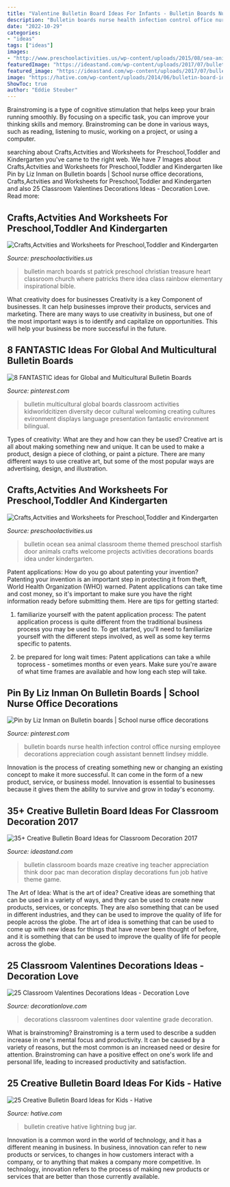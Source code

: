 ```yaml
---
title: "Valentine Bulletin Board Ideas For Infants - Bulletin Boards Nurse Health Infection Control Office Nursing Employee Decorations Appreciation Cough Assistant Bennett Lindsey Middle"
description: "Bulletin boards nurse health infection control office nursing employee decorations appreciation cough assistant bennett lindsey middle"
date: "2022-10-29"
categories:
- "ideas"
tags: ["ideas"]
images:
- "http://www.preschoolactivities.us/wp-content/uploads/2015/08/sea-animal-bulletin-board.jpg"
featuredImage: "https://ideastand.com/wp-content/uploads/2017/07/bulletin-board/27-bulletin-board-ideas-for-classroom.jpg"
featured_image: "https://ideastand.com/wp-content/uploads/2017/07/bulletin-board/27-bulletin-board-ideas-for-classroom.jpg"
image: "https://hative.com/wp-content/uploads/2014/06/bulletin-board-ideas/3-lightning-bug-jar-bulletin-board.jpg"
ShowToc: true
author: "Eddie Steuber"
---
```



Brainstroming is a type of cognitive stimulation that helps keep your brain running smoothly. By focusing on a specific task, you can improve your thinking skills and memory. Brainstroming can be done in various ways, such as reading, listening to music, working on a project, or using a computer.

	

		
searching about Crafts,Actvities and Worksheets for Preschool,Toddler and Kindergarten you've came to the right web. We have 7 Images about Crafts,Actvities and Worksheets for Preschool,Toddler and Kindergarten like Pin by Liz Inman on Bulletin boards | School nurse office decorations, Crafts,Actvities and Worksheets for Preschool,Toddler and Kindergarten and also 25 Classroom Valentines Decorations Ideas - Decoration Love. Read more:
		
    
## Crafts,Actvities And Worksheets For Preschool,Toddler And Kindergarten

<img loading=lazy src="http://www.preschoolactivities.us/wp-content/uploads/2015/02/free-march-bulletin-boards.jpg" onerror="this.onerror=null;this.src='https://tse4.mm.bing.net/th?id=OIP.dN3pe5BSEN21RYOZndy1YAHaJ3&amp;pid=15.1';" alt="Crafts,Actvities and Worksheets for Preschool,Toddler and Kindergarten">

_Source: preschoolactivities.us_

>bulletin march boards st patrick preschool christian treasure heart classroom church where patricks there idea class rainbow elementary inspirational bible. 

	

What creativity does for businesses
Creativity is a key Component of businesses. It can help businesses improve their products, services and marketing. There are many ways to use creativity in business, but one of the most important ways is to identify and capitalize on opportunities. This will help your business be more successful in the future.

    
## 8 FANTASTIC Ideas For Global And Multicultural Bulletin Boards

<img loading=lazy src="https://i.pinimg.com/736x/b9/de/52/b9de5294fc73ba68dc5c593c2847f10d.jpg" onerror="this.onerror=null;this.src='https://tse1.mm.bing.net/th?id=OIP.J109SB2dRYQD2olhtANDmAHaK6&amp;pid=15.1';" alt="8 FANTASTIC ideas for Global and Multicultural Bulletin Boards">

_Source: pinterest.com_

>bulletin multicultural global boards classroom activities kidworldcitizen diversity decor cultural welcoming creating cultures evironment displays language presentation fantastic environment bilingual. 

	

Types of creativity: What are they and how can they be used?
Creative art is all about making something new and unique. It can be used to make a product, design a piece of clothing, or paint a picture. There are many different ways to use creative art, but some of the most popular ways are advertising, design, and illustration.

    
## Crafts,Actvities And Worksheets For Preschool,Toddler And Kindergarten

<img loading=lazy src="http://www.preschoolactivities.us/wp-content/uploads/2015/08/sea-animal-bulletin-board.jpg" onerror="this.onerror=null;this.src='https://tse4.mm.bing.net/th?id=OIP.mvJhommhq4hQUiqkIpbjMgHaJ4&amp;pid=15.1';" alt="Crafts,Actvities and Worksheets for Preschool,Toddler and Kindergarten">

_Source: preschoolactivities.us_

>bulletin ocean sea animal classroom theme themed preschool starfish door animals crafts welcome projects activities decorations boards idea under kindergarten. 

	

Patent applications: How do you go about patenting your invention?
Patenting your invention is an important step in protecting it from theft, World Health Organization (WHO) warned. Patent applications can take time and cost money, so it's important to make sure you have the right information ready before submitting them. Here are tips for getting started:
1. familiarize yourself with the patent application process: The patent application process is quite different from the traditional business process you may be used to. To get started, you'll need to familiarize yourself with the different steps involved, as well as some key terms specific to patents.



2. be prepared for long wait times: Patent applications can take a while toprocess - sometimes months or even years. Make sure you're aware of what time frames are available and how long each step will take.



    
## Pin By Liz Inman On Bulletin Boards | School Nurse Office Decorations

<img loading=lazy src="https://i.pinimg.com/736x/fc/cc/8c/fccc8c4a47f625c76a204d644984ae63.jpg" onerror="this.onerror=null;this.src='https://tse3.mm.bing.net/th?id=OIP.xMyISpDgX6bDq4XOri8s5AHaJ3&amp;pid=15.1';" alt="Pin by Liz Inman on Bulletin boards | School nurse office decorations">

_Source: pinterest.com_

>bulletin boards nurse health infection control office nursing employee decorations appreciation cough assistant bennett lindsey middle. 

	

Innovation is the process of creating something new or changing an existing concept to make it more successful. It can come in the form of a new product, service, or business model. Innovation is essential to businesses because it gives them the ability to survive and grow in today's economy.

    
## 35+ Creative Bulletin Board Ideas For Classroom Decoration 2017

<img loading=lazy src="https://ideastand.com/wp-content/uploads/2017/07/bulletin-board/27-bulletin-board-ideas-for-classroom.jpg" onerror="this.onerror=null;this.src='https://tse3.mm.bing.net/th?id=OIP.suqLUsY-i87lOCKAFAk8EQAAAA&amp;pid=15.1';" alt="35+ Creative Bulletin Board Ideas for Classroom Decoration 2017">

_Source: ideastand.com_

>bulletin classroom boards maze creative ing teacher appreciation think door pac man decoration display decorations fun job hative theme game. 

	

The Art of Idea: What is the art of idea?
Creative ideas are something that can be used in a variety of ways, and they can be used to create new products, services, or concepts. They are also something that can be used in different industries, and they can be used to improve the quality of life for people across the globe. The art of idea is something that can be used to come up with new ideas for things that have never been thought of before, and it is something that can be used to improve the quality of life for people across the globe.

    
## 25 Classroom Valentines Decorations Ideas - Decoration Love

<img loading=lazy src="http://www.decorationlove.com/wp-content/uploads/2016/11/First-Grade-Valentine-Door-Decorations.jpg" onerror="this.onerror=null;this.src='https://tse4.mm.bing.net/th?id=OIP.2yMplQnIsKqf1sHedIBJcgAAAA&amp;pid=15.1';" alt="25 Classroom Valentines Decorations Ideas - Decoration Love">

_Source: decorationlove.com_

>decorations classroom valentines door valentine grade decoration. 

	

What is brainstroming?
Brainstroming is a term used to describe a sudden increase in one's mental focus and productivity. It can be caused by a variety of reasons, but the most common is an increased need or desire for attention. Brainstroming can have a positive effect on one's work life and personal life, leading to increased productivity and satisfaction.

    
## 25 Creative Bulletin Board Ideas For Kids - Hative

<img loading=lazy src="https://hative.com/wp-content/uploads/2014/06/bulletin-board-ideas/3-lightning-bug-jar-bulletin-board.jpg" onerror="this.onerror=null;this.src='https://tse3.mm.bing.net/th?id=OIP.mvzukYWXKAWcHME_s8BcAwHaJ6&amp;pid=15.1';" alt="25 Creative Bulletin Board Ideas for Kids - Hative">

_Source: hative.com_

>bulletin creative hative lightning bug jar. 

	

Innovation is a common word in the world of technology, and it has a different meaning in business. In business, innovation can refer to new products or services, to changes in how customers interact with a company, or to anything that makes a company more competitive. In technology, innovation refers to the process of making new products or services that are better than those currently available.

